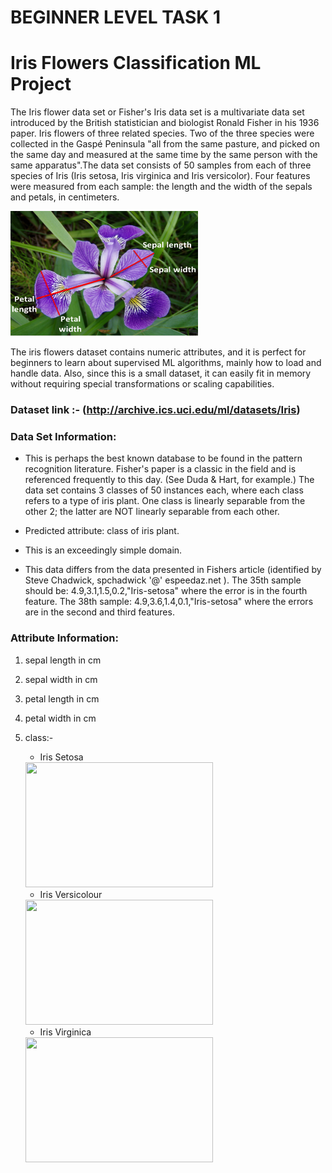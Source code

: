 
# BEGINNER LEVEL TASK 1

# Iris Flowers Classification ML Project 

The Iris flower data set or Fisher's Iris data set is a multivariate data set introduced by the British statistician and biologist Ronald Fisher in his 1936 paper. Iris flowers of three related species. Two of the three species were collected in the Gaspé Peninsula "all from the same pasture, and picked on the same day and measured at the same time by the same person with the same apparatus".The data set consists of 50 samples from each of three species of Iris (Iris setosa, Iris virginica and Iris versicolor). Four features were measured from each sample: the length and the width of the sepals and petals, in centimeters.

<img src = "iris/d.png" style = "width:300px;height:200px"/>

The iris flowers dataset contains numeric attributes, and it is perfect for beginners to learn about supervised ML algorithms, mainly how to load and handle data. Also, since this is a small dataset, it can easily fit in memory without requiring special transformations or scaling capabilities.

### Dataset link :- (http://archive.ics.uci.edu/ml/datasets/Iris)

### Data Set Information:

* This is perhaps the best known database to be found in the pattern recognition literature. Fisher's paper is a classic in the field and is referenced frequently to this day. (See Duda & Hart, for example.) The data set contains 3 classes of 50 instances each, where each class refers to a type of iris plant. One class is linearly separable from the other 2; the latter are NOT linearly separable from each other.

* Predicted attribute: class of iris plant.

* This is an exceedingly simple domain.

* This data differs from the data presented in Fishers article (identified by Steve Chadwick, spchadwick '@' espeedaz.net ). The 35th sample should be: 4.9,3.1,1.5,0.2,"Iris-setosa" where the error is in the fourth feature. The 38th sample: 4.9,3.6,1.4,0.1,"Iris-setosa" where the errors are in the second and third features.


### Attribute Information:

1. sepal length in cm
2. sepal width in cm
3. petal length in cm
4. petal width in cm
5. class:-
    - Iris Setosa
     
     <img src = "iris/Irissetosa1.png" style = "width:300px;height:200px"/>
    
    - Iris Versicolour
    
    <img src = "iris/irisversicolor.png" style = "width:300px;height:200px"/>
    
    - Iris Virginica 
    
    <img src = "iris/Iris_virginica_2.png" style = "width:300px;height:200px"/>
